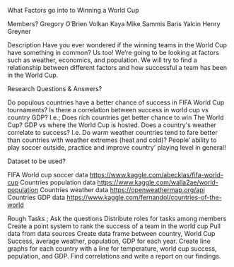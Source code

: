 What Factors go into to Winning a World Cup

Members?
Gregory O’Brien
Volkan Kaya
Mike Sammis
Baris Yalcin
Henry Greyner

Description
Have you ever wondered if the winning teams in the World Cup have something in common? Us too! We’re going to be looking at factors such as weather, economics, and population. We will try to find a relationship between different factors and how successful a team has been in the World Cup.

Research Questions & Answers?

Do populous countries have a better chance of success in FIFA World Cup tournaments?
Is there a correlation between success in world cup vs country GDP? I.e.; Does rich countries get better chance to win The World Cup?
GDP vs where the World Cup is hosted.
Does a country's weather correlate to success? I.e. Do warm weather countries tend to fare better than countries with weather extremes (heat and cold)?
People’ ability to play soccer outside, practice and improve country’ playing level in general!
 
Dataset to be used?

FIFA World cup soccer data
https://www.kaggle.com/abecklas/fifa-world-cup
Countries population data
	https://www.kaggle.com/walla2ae/world-population
Countries weather data
https://openweathermap.org/api
Countries GDP data
https://www.kaggle.com/fernandol/countries-of-the-world
 

Rough Tasks ;
Ask the questions
Distribute roles for tasks among members
Create a point system to rank the success of a team in the world cup 
Pull data from data sources
Create data frame between country, World Cup Success, average weather, population, GDP for each year.
Create line graphs for each country with a line for temperature, world cup success, population, and GDP.
Find correlations and write a report on our findings. 
 	

